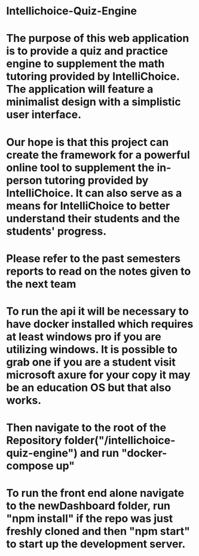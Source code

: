 # Intellichoice-Quiz-Engine

# The purpose of this web application is to provide a quiz and practice engine to supplement the math tutoring provided by IntelliChoice. The application will feature a minimalist design with a simplistic user interface.

# Our hope is that this project can create the framework for a powerful online tool to supplement the in-person tutoring provided by IntelliChoice. It can also serve as a means for IntelliChoice to better understand their students and the students' progress.

# Please refer to the past semesters reports to read on the notes given to the next team

# To run the api it will be necessary to have docker installed which requires at least windows pro if you are utilizing windows. It is possible to grab one if you are a student visit microsoft axure for your copy it may be an education OS but that also works.

# Then navigate to the root of the Repository folder("/intellichoice-quiz-engine") and run "docker-compose up"

# To run the front end alone navigate to the newDashboard folder, run "npm install" if the repo was just freshly cloned and then "npm start" to start up the development server.
